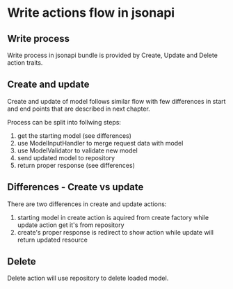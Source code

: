 # Write actions flow in jsonapi

## Write process

Write process in jsonapi bundle is provided by Create, Update and Delete action traits.

## Create and update
Create and update of model follows similar flow with few differences in start and end points that are described in next chapter.

Process can be split into follwing steps:
1. get  the starting model (see differences)
2. use ModelInputHandler to merge request data with model
3. use ModelValidator to validate new model
4. send updated model to repository
5. return proper response (see differences)

## Differences - Create vs update
There are two differences in create and update actions:
1. starting model in create action is aquired from create factory while update action get it's from repository
2. create's proper response is redirect to show action while update will return updated resource


## Delete
Delete action will use repository to delete loaded model.
